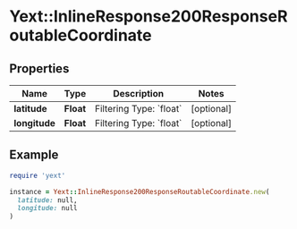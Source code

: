 # Yext::InlineResponse200ResponseRoutableCoordinate

## Properties

| Name | Type | Description | Notes |
| ---- | ---- | ----------- | ----- |
| **latitude** | **Float** | Filtering Type: &#x60;float&#x60; | [optional] |
| **longitude** | **Float** | Filtering Type: &#x60;float&#x60; | [optional] |

## Example

```ruby
require 'yext'

instance = Yext::InlineResponse200ResponseRoutableCoordinate.new(
  latitude: null,
  longitude: null
)
```

